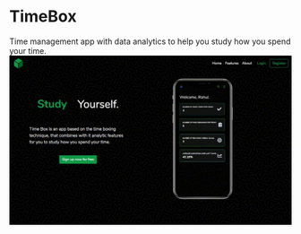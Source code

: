 # TimeBox
Time management app with data analytics to help you study how you spend your time.
  <img src="demo/intro.gif">
